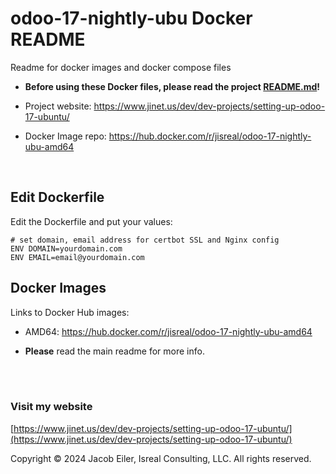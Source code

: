 # odoo-17-nightly-ubu Docker README
Readme for docker images and docker compose files
<br/>

- **Before using these Docker files, please read the project [README.md](https://github.com/j-isreal/odoo-17-nightly-ubu/blob/main/README.md)!**

- Project website: https://www.jinet.us/dev/dev-projects/setting-up-odoo-17-ubuntu/

- Docker Image repo: https://hub.docker.com/r/jisreal/odoo-17-nightly-ubu-amd64

<br />

## Edit Dockerfile
Edit the Dockerfile and put your values:
```
# set domain, email address for certbot SSL and Nginx config
ENV DOMAIN=yourdomain.com
ENV EMAIL=email@yourdomain.com
```

## Docker Images
Links to Docker Hub images:

- AMD64: https://hub.docker.com/r/jisreal/odoo-17-nightly-ubu-amd64

- **Please** read the main readme for more info.

<br/><br/>

### Visit my website

[https://www.jinet.us/dev/dev-projects/setting-up-odoo-17-ubuntu/](https://www.jinet.us/dev/dev-projects/setting-up-odoo-17-ubuntu/)

Copyright &copy; 2024 Jacob Eiler, Isreal Consulting, LLC.  All rights reserved.
